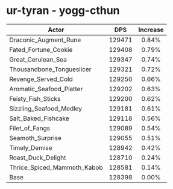 # ur-tyran - yogg-cthun
| Actor | DPS | Increase |
|---|:---:|:---:|
|Draconic_Augment_Rune|129471|0.84%|
|Fated_Fortune_Cookie|129408|0.79%|
|Great_Cerulean_Sea|129347|0.74%|
|Thousandbone_Tongueslicer|129321|0.72%|
|Revenge_Served_Cold|129250|0.66%|
|Aromatic_Seafood_Platter|129202|0.63%|
|Feisty_Fish_Sticks|129200|0.62%|
|Sizzling_Seafood_Medley|129181|0.61%|
|Salt_Baked_Fishcake|129118|0.56%|
|Filet_of_Fangs|129089|0.54%|
|Seamoth_Surprise|129055|0.51%|
|Timely_Demise|128942|0.42%|
|Roast_Duck_Delight|128710|0.24%|
|Thrice_Spiced_Mammoth_Kabob|128581|0.14%|
|Base|128398|0.00%|
